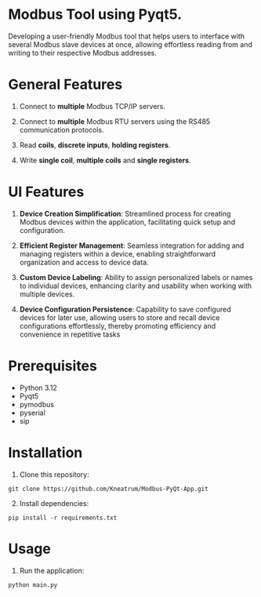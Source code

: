 # Modbus Tool using Pyqt5.
Developing a user-friendly Modbus tool that helps users to interface with several Modbus slave devices at once, allowing effortless reading from and writing to their respective Modbus addresses.

# General Features
1. Connect to **multiple** Modbus TCP/IP servers.

2. Connect to **multiple** Modbus RTU servers using the RS485 communication protocols.

3. Read **coils**, **discrete inputs**, **holding registers**.

5. Write **single coil**, **multiple coils** and **single registers**.

# UI Features
1.  **Device Creation Simplification**: Streamlined process for creating Modbus devices within the application, facilitating quick setup and configuration.
    
2.  **Efficient Register Management**: Seamless integration for adding and managing registers within a device, enabling straightforward organization and access to device data.
 
3.  **Custom Device Labeling**: Ability to assign personalized labels or names to individual devices, enhancing clarity and usability when working with multiple devices.
    
4.  **Device Configuration Persistence**: Capability to save configured devices for later use, allowing users to store and recall device configurations effortlessly, thereby promoting efficiency and convenience in repetitive tasks


# Prerequisites
* Python 3.12
* Pyqt5
* pymodbus
* pyserial
* sip


# Installation

1.  Clone this repository:
 ```
 git clone https://github.com/Kneatrum/Modbus-PyQt-App.git
 ```
2. Install dependencies:
 ```
 pip install -r requirements.txt
 ```

# Usage

1. Run the application:
```
python main.py
```
